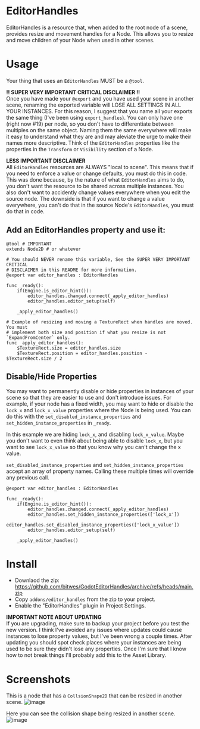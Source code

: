 # EditorHandles
EditorHandles is a resource that, when added to the root node of a scene, provides resize and movement handles for a Node.  This allows you to resize and move children of your Node when used in other scenes.

# Usage
Your thing that uses an `EditorHandles` MUST be a `@tool`.

__!! SUPER VERY IMPORTANT CRITICAL DISCLAIMER !!__<br>
Once you have made your `@export` and you have used your scene in another scene, renaming the exported variable will LOSE ALL SETTINGS IN ALL YOUR INSTANCES.  For this reason, I suggest that you name all your exports the same thing (I've been using `export_handles`).  You can only have one (right now #19) per node, so you don't have to differentiate between multiples on the same object.  Naming them the same everywhere will make it easy to understand what they are and may aleviate the urge to make their names more descriptive.  Think of the `EditorHandles` properties like the properties in the `Transform` or `Visibility` section of a Node.

__LESS IMPORTANT DISCLAIMER__<br>
All `EditorHandles` resources are ALWAYS "local to scene".  This means that if you need to enforce a value or change defaults, you must do this in code.  This was done because, by the nature of what `EditorHandles` aims to do, you don't want the resource to be shared across multiple instances.  You also don't want to accidently change values everywhere when you edit the source node.  The downside is that if you want to change a value everywhere, you can't do that in the source Node's `EditorHandles`, you must do that in code.

## Add an EditorHandles property and use it:
```
@tool # IMPORTANT
extends Node2D # or whatever

# You should NEVER rename this variable, See the SUPER VERY IMPORTANT CRITICAL
# DISCLAIMER in this README for more information.
@export var editor_handles : EditorHandles

func _ready():
    if(Engine.is_editor_hint()):
        editor_handles.changed.connect(_apply_editor_handles)
        editor_handles.editor_setup(self)

    _apply_editor_handles()

# Example of resizing and moving a TextureRect when handles are moved.  You must
# implement both size and position if what you resize is not `ExpandFromCenter` only.
func _apply_editor_handles():
    $TextureRect.size = editor_handles.size
    $TextureRect.position = editor_handles.position - $TextureRect.size / 2
```

## Disable/Hide Properties
You may want to permanently disable or hide properties in instances of your scene so that they are easier to use and don't introduce issues.  For example, if your node has a fixed width, you may want to hide or disable the `lock_x` and `lock_x_value` properties where the Node is being used.  You can do this with the `set_disabled_instance_properties` and `set_hidden_instance_properties` in `_ready`.

In this example we are hiding `lock_x`, and disabling `lock_x_value`.  Maybe you don't want to even think about being able to disable `lock_x`, but you want to see `lock_x_value` so that you know why you can't change the x value.

`set_disabled_instance_properties` and `set_hidden_instance_properties` accept an array of property names.  Calling these multiple times will override any previous call.
```gdscript
@export var editor_handles : EditorHandles

func _ready():
    if(Engine.is_editor_hint()):
        editor_handles.changed.connect(_apply_editor_handles)
        editor_handles.set_hidden_instance_properties(['lock_x'])
        editor_handles.set_disabled_instance_properties(['lock_x_value'])
        editor_handles.editor_setup(self)

    _apply_editor_handles()

```

# Install
* Downlaod the zip:  https://github.com/bitwes/GodotEditorHandles/archive/refs/heads/main.zip
* Copy `addons/editor_handles` from the zip to your project.
* Enable the "EditorHandles" plugin in Project Settings.


__IMPORTANT NOTE ABOUT UPDATING__<br>
If you are upgrading, make sure to backup your project before you test the new version.  I think I've avoided any issues where updates could cause instances to lose property values, but I've been wrong a couple times.  After updating you should spot check places where your instances are being used to be sure they didn't lose any properties.  Once I'm sure that I know how to not break things I'll probably add this to the Asset Library.

# Screenshots
This is a node that has a `CollsionShape2D` that can be resized in another scene.
![image](https://github.com/user-attachments/assets/895c6df6-c750-43d3-b5db-1409f121cc09)

Here you can see the collision shape being resized in another scene.
![image](https://github.com/user-attachments/assets/9f1c1cc7-3e04-48b1-b835-0d9dcf966e6c)



